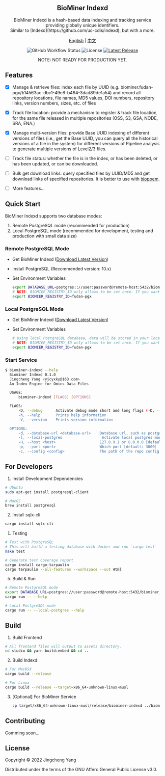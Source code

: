 <h2 align="center">BioMiner Indexd</h2>
<p align="center">BioMiner Indexd is a hash-based data indexing and tracking service providing globally unique identifiers. <br/>Similar to [Indexd](https://github.com/uc-cdis/indexd), but with a more.</p>

<p align="center">
<a href="README.md">English</a> | <a href="README_CN.md">中文</a>
</p>

<p align="center">
<img alt="GitHub Workflow Status" src="https://img.shields.io/github/actions/workflow/status/yjcyxky/biominer-indexd/release.yaml?label=Build Status">
<img src="https://img.shields.io/github/license/yjcyxky/biominer-indexd.svg?label=License" alt="License"> 
<a href="https://github.com/yjcyxky/biominer-indexd/releases"><img alt="Latest Release" src="https://img.shields.io/github/release/yjcyxky/biominer-indexd.svg?label=Latest%20Release"/></a>
</p>

<p align="center">NOTE: NOT READY FOR PRODUCTION YET.</p>

## Features
- [x] Manage & retrieve files: index each file by UUID (e.g. biominer.fudan-pgx/b14563ac-dbc1-49e8-b484-3dad89de1a54) and record all repository locations, file names, MD5 values, DOI numbers, repository links, version numbers, sizes, etc. of files

- [x] Track file location: provide a mechanism to register & track file location, for the same file released in multiple repositories (OSS, S3, GSA, NODE, SRA, ENA.)

- [x] Manage multi-version files: provide Base UUID indexing of different versions of files (i.e., get the Base UUID, you can query all the historical versions of a file in the system) for different versions of Pipeline analysis to generate multiple versions of Level2/3 files.

- [ ] Track file status: whether the file is in the index, or has been deleted, or has been updated, or can be downloaded.

- [ ] Bulk get download links: query specified files by UUID/MD5 and get download links of specified repositories. It is better to use with [biopoem](https://github.com/yjcyxky/biopoem).

- [ ] More features...

## Quick Start

BioMiner Indexd supports two database modes:
1. Remote PostgreSQL mode (recommended for production)
2. Local PostgreSQL mode (recommended for development, testing and production with small data size)

### Remote PostgreSQL Mode

- Get BioMiner Indexd ([Download Latest Version](https://github.com/yjcyxky/biominer-indexd/releases))
- Install PostgreSQL (Recommended version: 10.x)
- Set Environment Variables

  ```bash
  export DATABASE_URL=postgres:://user:password@remote-host:5432/biominer_indexd
  # NOTE: BIOMIER_REGISTRY_ID only allows to be set once. If you want to change it, you need to rebuild the database.
  export BIOMIER_REGISTRY_ID=fudan-pgx
  ```

### Local PostgreSQL Mode

- Get BioMiner Indexd ([Download Latest Version](https://github.com/yjcyxky/biominer-indexd/releases))
- Set Environment Variables

  ```bash
  # Using local PostgreSQL database, data will be stored in your local PostgreSQL instance
  # NOTE: BIOMIER_REGISTRY_ID only allows to be set once. If you want to change it, you need to rebuild the database.
  export BIOMIER_REGISTRY_ID=fudan-pgx
  ```

### Start Service

  ```bash
  $ biominer-indexd --help
    Biominer Indexd 0.1.0
    Jingcheng Yang <yjcyxky@163.com>
    An Index Engine for Omics Data Files

    USAGE:
        biominer-indexd [FLAGS] [OPTIONS]

    FLAGS:
        -D, --debug      Activate debug mode short and long flags (-D, --debug) will be deduced from the field's name
        -h, --help       Prints help information
        -V, --version    Prints version information

    OPTIONS:
        -d, --database-url <database-url>    Database url, such as postgres:://user:pass@host:port/dbname. You can also set it with env var: DATABASE_URL
        -l, --local-postgres                  Activate local postgres mode
        -H, --host <host>                    127.0.0.1 or 0.0.0.0 [default: 127.0.0.1]  [possible values: 127.0.0.1, 0.0.0.0]
        -p, --port <port>                    Which port [default: 3000]
        -c, --config <config>                The path of the repo config file. [default: /etc/indexd.json]
  ```

## For Developers

1. Install Development Dependencies

  ```bash
  # Ubuntu
  sudo apt-get install postgresql-client

  # MacOS
  brew install postgresql
  ```

2. Install sqlx-cli

  ```bash
  cargo install sqlx-cli
  ```

1. Testing

  ```bash
  # Test with PostgreSQL
  # This will build a testing database with docker and run `cargo test`
  make test

  # Generate test coverage report
  cargo install cargo-tarpaulin
  cargo tarpaulin --all-features --workspace --out Html
  ```

5. Build & Run

  ```bash
  # Remote PostgreSQL mode
  export DATABASE_URL=postgres://user:password@remote-host:5432/biominer_indexd
  cargo run -- --help

  # Local PostgreSQL mode
  cargo run -- --local-postgres --help
  ```

## Build

1. Build Frontend

  ```bash
  # All frontend files will output to assets directory.
  cd studio && yarn build:embed && cd ..
  ```

2. Build Indexd
   
  ```bash
  # For MacOSX
  cargo build --release

  # For Linux
  cargo build --release --target=x86_64-unknown-linux-musl
  ```

3. [Optional] For BioMiner Service
   
   ```bash
   cp target/x86_64-unknown-linux-musl/release/biominer-indexd ../biominer/docker/packages/
   ```

## Contributing
Comming soon...

## License
Copyright © 2022 Jingcheng Yang

Distributed under the terms of the GNU Affero General Public License v3.0.